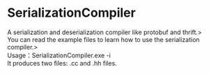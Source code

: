 # SerializationCompiler
A serialization and deserialization compiler like protobuf and thrift.><br>
You can read the example files to learn how to use the serialization compiler.><br>
Usage：SerializationCompiler.exe -i <filename><br>
It produces two files: .cc and .hh files.<br>